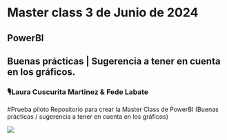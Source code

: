 # Master class 3 de Junio de 2024
## PowerBI 
## Buenas prácticas | Sugerencia a tener en cuenta en los gráficos.
### 🎙️Laura Cuscurita Martinez & Fede Labate


#Prueba piloto
Repositorio para crear la Master Class de PowerBI (Buenas prácticas / sugerencia a tener en cuenta en los gráficos)

<a target="_blank" href="https://calendar.google.com/calendar/event?action=TEMPLATE&amp;tmeid=YnRjcXFpMTVoNHFvOWYzNm9oNWt1MTY0ZG8gZmhsYWJhdGVAbQ&amp;tmsrc=fhlabate%40gmail.com"><img border="0" src="https://www.google.com/calendar/images/ext/gc_button1_es-419.gif"></a>

